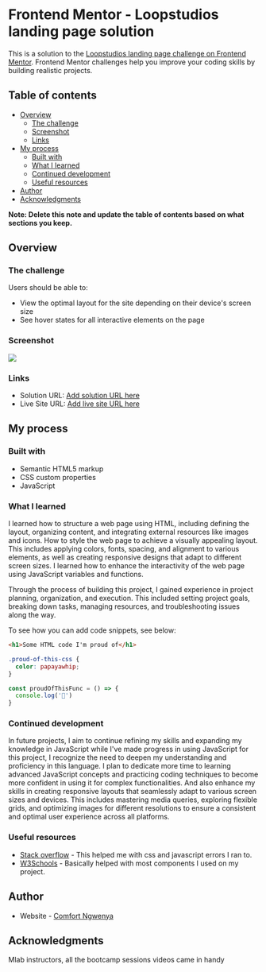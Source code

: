 # Frontend Mentor - Loopstudios landing page solution

This is a solution to the [Loopstudios landing page challenge on Frontend Mentor](https://www.frontendmentor.io/challenges/loopstudios-landing-page-N88J5Onjw). Frontend Mentor challenges help you improve your coding skills by building realistic projects. 

## Table of contents

- [Overview](#overview)
  - [The challenge](#the-challenge)
  - [Screenshot](#screenshot)
  - [Links](#links)
- [My process](#my-process)
  - [Built with](#built-with)
  - [What I learned](#what-i-learned)
  - [Continued development](#continued-development)
  - [Useful resources](#useful-resources)
- [Author](#author)
- [Acknowledgments](#acknowledgments)

**Note: Delete this note and update the table of contents based on what sections you keep.**

## Overview

### The challenge

Users should be able to:

- View the optimal layout for the site depending on their device's screen size
- See hover states for all interactive elements on the page

### Screenshot

![](./Screenshot.png)


### Links

- Solution URL: [Add solution URL here](https://your-solution-url.com)
- Live Site URL: [Add live site URL here](https://loopstudios-ba514.firebaseapp.com/)

## My process

### Built with

- Semantic HTML5 markup
- CSS custom properties
- JavaScript



### What I learned

 I learned how to structure a web page using HTML, including defining the layout, organizing content, and integrating external resources like images and icons. How to style the web page to achieve a visually appealing layout. This includes applying colors, fonts, spacing, and alignment to various elements, as well as creating responsive designs that adapt to different screen sizes. I learned how to enhance the interactivity of the web page using JavaScript variables and functions.

 Through the process of building this project, I gained experience in project planning, organization, and execution. This included setting project goals, breaking down tasks, managing resources, and troubleshooting issues along the way.

To see how you can add code snippets, see below:

```html
<h1>Some HTML code I'm proud of</h1>
```
```css
.proud-of-this-css {
  color: papayawhip;
}
```
```js
const proudOfThisFunc = () => {
  console.log('🎉')
}
```


### Continued development

In future projects, I aim to continue refining my skills and expanding my knowledge in JavaScript while I've made progress in using JavaScript for this project, I recognize the need to deepen my understanding and proficiency in this language. I plan to dedicate more time to learning advanced JavaScript concepts and practicing coding techniques to become more confident in using it for complex functionalities.
And also enhance my skills in creating responsive layouts that seamlessly adapt to various screen sizes and devices. This includes mastering media queries, exploring flexible grids, and optimizing images for different resolutions to ensure a consistent and optimal user experience across all platforms.


### Useful resources

- [Stack overflow](https://stackoverflow.com/) - This helped me with css and javascript errors I ran to.
- [W3Schools](https://www.w3schools.com) - Basically helped with most components I used on my project.


## Author

- Website - [Comfort Ngwenya](https://loopstudios-ba514.firebaseapp.com/)


## Acknowledgments

Mlab instructors, all the bootcamp sessions videos came in handy 


